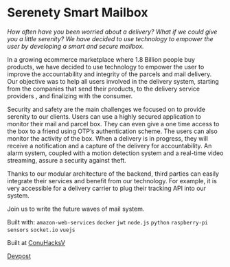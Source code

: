 # Serenety Smart Mailbox
*How often have you been worried about a delivery? What if we could give you a little serenity? We have decided to use technology to empower the user by developing a smart and secure mailbox.*

In a growing ecommerce marketplace where 1.8 Billion people buy products, we have decided to use technology to empower the user to improve the accountability and integrity of the parcels and mail delivery. Our objective was to help all users involved in the delivery system, starting from the companies that send their products, to the delivery service providers , and finalizing with the consumer.

Security and safety are the main challenges we focused on to provide serenity to our clients. Users can use a highly secured application to monitor their mail and parcel box. They can even give a one time access to the box to a friend using OTP’s authentication scheme. The users can also monitor the activity of the box. When a delivery is in progress, they will receive a notification and a capture of the delivery for accountability. An alarm system, coupled with a motion detection system and a real-time video streaming, assure a security against theft.

Thanks to our modular architecture of the backend, third parties can easily integrate their services and benefit from our technology. For example, it is very accessible for a delivery carrier to plug their tracking API into our system.

Join us to write the future waves of mail system.

Built with: `amazon-web-services` `docker` `jwt` `node.js` `python` `raspberry-pi`  `sensors`  `socket.io` `vuejs`

Built at [ConuHacksV](https://conuhacks.io/)

[Devpost](https://devpost.com/software/serenety-smart-mailbox)
